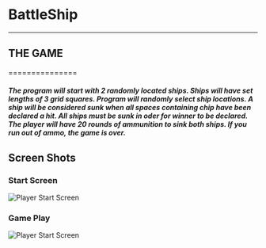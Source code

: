 # BattleShip
____________

## **THE GAME**
===============

##### The program will start with 2 randomly located ships. Ships will have set lengths of 3 grid squares. Program will randomly select ship locations. A ship will be considered sunk when all spaces containing chip have been declared a hit. All ships must be sunk in oder for winner to be declared. The player will have 20 rounds of ammunition to sink both ships. If you run out of ammo, the game is over.

## Screen Shots

### Start Screen

![Player Start Screen](https://imgur.com/WI3uL36)

### Game Play

![Player Start Screen](https://imgur.com/y0uhmcw)
 